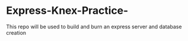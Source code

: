 # Express-Knex-Practice-
This repo will be used to build and burn an express server and database creation
